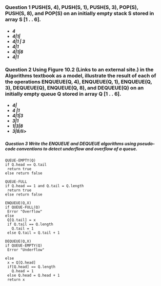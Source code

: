 <h3> Question 1
  PUSH(S, 4), PUSH(S, 1), PUSH(S, 3), POP(S), PUSH(S, 8), and POP(S) on an initially empty stack S stored in array S [1 . . 6].
</h3>

<h5>
<ul>  
  <li> 4 </li>
  <li> 4|1| </li>
  <li> 4|1 | 3 </li>
  <li> 4|1 </li>
  <li> 4|1|8 </li>
  <li> 4|1 </li>
</ul> 
</h5>

<h3>
Question 2  
Using Figure 10.2 (Links to an external site.) in the Algorithms textbook as a model, illustrate the result of each of the operations ENQUEUE(Q, 4), ENQUEUE(Q, 1), ENQUEUE(Q, 3), DEQUEUE(Q), ENQUEUE(Q, 8), and DEQUEUE(Q) on an initially empty queue Q stored in array Q [1 . . 6]. 
</h3>

<h5>
 
<ul>
  <li> 4| </li>
  <li> 4 |1 </li>
  <li> 4|1|3 </li>
  <li> 3|1 </li>
  <li> 1|3|8 </li>
  <li> 3|8/li>
 </ul> 
 
 
<h5>
 Question 3 
  Write the ENQUEUE and DEQUEUE algorithms using pseudo-code conventions to detect underflow and overflow of a queue. </h5>
 
 ```
 QUEUE-EMPTY(Q)
 if Q.head == Q.tail
  return true
 else return false
 
 QUEUE-FULL
 if Q.head == 1 and Q.tail = Q.length
  return true
 else return false
 
 ENQUEUE(Q,X)
 if QUEUE-FULL(Q)
  Error "Overflow" 
 else
  Q[Q.tail] = x
  if Q.tail == Q.length
    Q.tail = 1
  else Q.tail = Q.tail + 1
  
 DEQUEUE(Q,X)
 if QUEUE-EMPTY(Q)
  Error "Underflow"
 
 else
  x = Q[Q.head] 
  if[Q.head] == Q.length
    Q.head = 1
  else Q.head = Q.head + 1
  return x
 
  
  
 
 
 
 ```
 
  

